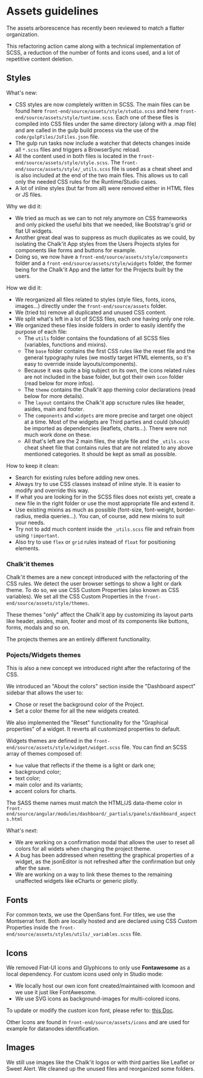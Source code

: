 # Assets guidelines

The assets arborescence has recently been reviewed to match a flatter organization.

This refactoring action came along with a technical implementation of SCSS, a reduction of the number of fonts and icons used, and a lot of repetitive content deletion.

## Styles

What's new:

- CSS styles are now completely written in SCSS.
  The main files can be found here `front-end/source/assets/style/studio.scss` and here `front-end/source/assets/style/tuntime.scss`. Each one of these files is compiled into CSS files under the same directory (along with a .map file) and are called in the gulp build process via the use of the `code/gulpFiles/JsFiles.json` file.
- The gulp run tasks now include a watcher that detects changes inside all `*.scss` files and triggers a BrowserSync reload.
- All the content used in both files is located in the `front-end/source/assets/style/style.scss`. The `front-end/source/assets/style/_utils.scss` file is used as a cheat sheet and is also included at the end of the two main files. This allows us to call only the needed CSS rules for the Runtime/Studio cases.
- A lot of inline styles (but far from all) were removed either in HTML files or JS files.

Why we did it:

- We tried as much as we can to not rely anymore on CSS frameworks and only picked the useful bits that we needed, like Bootstrap's grid or flat UI widgets.
- Another great deal was to suppress as much duplicates as we could, by isolating the Chalk'it App styles from the Users Projects styles for components like forms and buttons for example.
- Doing so, we now have a `front-end/source/assets/style/components` folder and a `front-end/source/assets/style/widgets` folder, the former being for the Chalk'it App and the latter for the Projects built by the users.

How we did it:

- We reorganized all files related to styles (style files, fonts, icons, images...) directly under the `front-end/source/assets` folder.
- We (tried to) remove all duplicated and unused CSS content.
- We split what's left in a lot of SCSS files, each one having only one role.
- We organized these files inside folders in order to easily identify the purpose of each file:
  - The `utils` folder contains the foundations of all SCSS files (variables, functions and mixins).
  - The `base` folder contains the first CSS rules like the reset file and the general typography rules (we mostly target HTML elements, so it's easy to override inside layouts/components).
  - Because it was quite a big subject on its own, the icons related rules are not included in the base folder, but got their own `icon` folder (read below for more infos).
  - The `theme` contains the Chalk'it app theming color declarations (read below for more details).
  - The `layout` contains the Chalk'it app scructure rules like header, asides, main and footer.
  - The `components` and `widgets` are more precise and target one object at a time. Most of the widgets are Third parties and could (should) be imported as dependencies (leaflets, charts...). There were not much work done on these.
  - All that's left are the 2 main files, the style file and the `_utils.scss` cheat sheet file that contains rules that are not related to any above mentioned categories. It should be kept as small as possible.

How to keep it clean:

- Search for existing rules before adding new ones.
- Always try to use CSS classes instead of inline style. It is easier to modify and override this way.
- If what you are looking for in the SCSS files does not exists yet, create a new file in the right folder or use the most appropriate file and extend it.
- Use existing mixins as much as possible (font-size, font-weight, border-radius, media queries...). You can, of course, add new mixins to suit your needs.
- Try not to add much content inside the `_utils.scss` file and refrain from using `!important`.
- Also try to use `flex` or `grid` rules instead of `float` for positioning elements.

### Chalk'it themes

Chalk'it themes are a new concept introduced with the refactoring of the CSS rules. We detect the user browser settings to show a light or dark theme.
To do so, we use CSS Custom Properties (also known as CSS variables).
We set all the CSS Custom Properties in the `front-end/source/assets/style/themes`.

These themes "only" affect the Chalk'it app by customizing its layout parts like header, asides, main, footer and most of its components like buttons, forms, modals and so on.

The projects themes are an entirely different functionality.

### Pojects/Widgets themes

This is also a new concept we introduced right after the refactoring of the CSS.

We introduced an "About the colors" section inside the "Dashboard aspect" sidebar that allows the user to:

- Chose or reset the background color of the Project.
- Set a color theme for all the new widgets created.

We also implemented the "Reset" functionality for the "Graphical properties" of a widget. It reverts all customized properties to default.

Widgets themes are defined in the `front-end/source/assets/style/widget/widget.scss` file. You can find an SCSS array of themes composed of:

- `hue` value that reflects if the theme is a light or dark one;
- background color;
- text color;
- main color and its variants;
- accent colors for charts.

The SASS theme names must match the HTML/JS data-theme color in `front-end/source/angular/modules/dashboard/_partials/panels/dashboard_aspects.html`

What's next:

- We are working on a confirmation modal that allows the user to reset all colors for all widets when changing the project theme.
- A bug has been addressed when resetting the graphical properties of a widget, as the jsonEditor is not refreshed after the confirmation but only after the save.
- We are working on a way to link these themes to the remaining unaffected widgets like eCharts or generic plotly.

## Fonts

For common texts, we use the OpenSans font.
For titles, we use the Montserrat font.
Both are locally hosted and are declared using CSS Custom Properties inside the `front-end/source/assets/styles/utils/_variables.scss` file.

## Icons

We removed Flat-UI icons and Glyphicons to only use **Fontawesome** as a local dependency.
For custom icons used only in Studio mode:

- We locally host our own icon font created/maintained with Icomoon and we use it just like FontAwesome.
- We use SVG icons as background-images for multi-colored icons.

To update or modify the custom icon font, please refer to: [this Doc](./fonts/xDash-icons/update-xdash-icons.md).

Other Icons are found in `front-end/source/assets/icons` and are used for example for datanodes identification.

## Images

We still use images like the Chalk'it logos or with third parties like Leaflet or Sweet Alert. We cleaned up the unused files and reorganized some folders.
